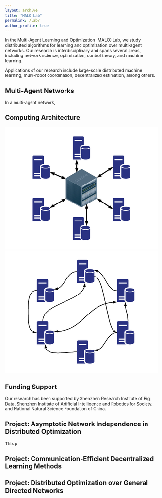 ```yaml
---
layout: archive
title: "MALO Lab"
permalink: /lab/
author_profile: true
---
```


In the Multi-Agent Learning and Optimization (MALO) Lab, we study distributed algorithms for learning and optimization over multi-agent networks.
Our research is interdisciplinary and spans several areas, including network science, optimization, control theory, and machine learning.



Applications of our research include large-scale distributed machine learning, multi-robot coordination, decentralized estimation, among others.

Multi-Agent Networks
---
In a multi-agent network, 

Computing Architecture
---
![Centralized Architecture](/images/tpo_cen.png)
![Decentralized Architecture](/images/tpo_dec.png)

Funding Support
---
Our research has been supported by Shenzhen Research Institute of Big Data, Shenzhen Institute of Artificial Intelligence and Robotics for Society, and National Natural Science Foundation of China.

Project: Asymptotic Network Independence in Distributed Optimization
---

This p

Project: Communication-Efficient Decentralized Learning Methods
---

Project: Distributed Optimization over General Directed Networks
---
